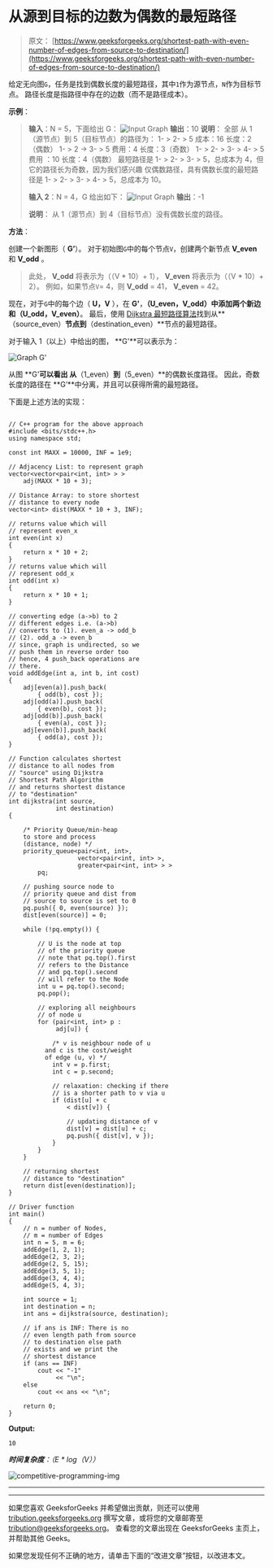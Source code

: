 # 从源到目标的边数为偶数的最短路径

> 原文： [https://www.geeksforgeeks.org/shortest-path-with-even-number-of-edges-from-source-to-destination/](https://www.geeksforgeeks.org/shortest-path-with-even-number-of-edges-from-source-to-destination/)

给定无向图`G`，任务是找到偶数长度的最短路径，其中`1`作为源节点，`N`作为目标节点。 路径长度是指路径中存在的边数（而不是路径成本）。

**示例**：

> **输入**：N = 5，下面给出 G：
> ![Input Graph](img/faf3a4391ecd11a85cd82e8caced3cd6.png)
> **输出**：10
> **说明**：
> 全部 从 1（源节点）到 5（目标节点）的路径为：
> 1- > 2- > 5
> 成本：16 长度：2（偶数）
> 1- > 2 -> 3- > 5
> 费用：4 长度：3（奇数）
> 1- > 2- > 3- > 4- > 5
> 费用 ：10 长度：4（偶数）
> 最短路径是 1- > 2- > 3- > 5，总成本为 4，但它的路径长为奇数，因为我们感兴趣 仅偶数路径，具有偶数长度的最短路径是 1- > 2- > 3- > 4- > 5，总成本为 10。
> 
> **输入 2**：N = 4，G 给出如下：
> ![Input Graph](img/849e93e7b68305b52434925b3a35c238.png)
> **输出**：-1
> 
> **说明**：
> 从 1（源节点）到 4（目标节点）没有偶数长度的路径。

**方法**：

创建一个新图形（ **G’**）。 对于初始图`G`中的每个节点`V`，创建两个新节点 **V_even** 和 **V_odd** 。

> 此处， **V_odd** 将表示为（（V * 10）+ 1）， **V_even** 将表示为（（V * 10）+ 2）。
> 例如，如果节点`V`= 4，则 **V_odd** = 41， **V_even** = 42。

现在，对于`G`中的每个边（ **U，V** ），在 **G'**，**（U_even，V_odd）**中添加两个新边 和**（U_odd，V_even）**。 最后，使用 [Dijkstra 最短路径算法](https://www.geeksforgeeks.org/dijkstras-shortest-path-algorithm-greedy-algo-7/)找到从**（source_even）**节点到**（destination_even）**节点的最短路径。

对于输入 1（以上）中给出的图， **G'**可以表示为：

![Graph G'](img/30374498d27916be9bbe92bf95bc8541.png)

从图 **G'**可以看出 从**（1_even）**到**（5_even）**的偶数长度路径。 因此，奇数长度的路径在 **G’**中分离，并且可以获得所需的最短路径。

下面是上述方法的实现：

```

// C++ program for the above approach 
#include <bits/stdc++.h> 
using namespace std; 

const int MAXX = 10000, INF = 1e9; 

// Adjacency List: to represent graph 
vector<vector<pair<int, int> > > 
    adj(MAXX * 10 + 3); 

// Distance Array: to store shortest 
// distance to every node 
vector<int> dist(MAXX * 10 + 3, INF); 

// returns value which will 
// represent even_x 
int even(int x) 
{ 
    return x * 10 + 2; 
} 
// returns value which will 
// represent odd_x 
int odd(int x) 
{ 
    return x * 10 + 1; 
} 

// converting edge (a->b) to 2 
// different edges i.e. (a->b) 
// converts to (1). even_a -> odd_b 
// (2). odd_a -> even_b 
// since, graph is undirected, so we 
// push them in reverse order too 
// hence, 4 push_back operations are 
// there. 
void addEdge(int a, int b, int cost) 
{ 
    adj[even(a)].push_back( 
        { odd(b), cost }); 
    adj[odd(a)].push_back( 
        { even(b), cost }); 
    adj[odd(b)].push_back( 
        { even(a), cost }); 
    adj[even(b)].push_back( 
        { odd(a), cost }); 
} 

// Function calculates shortest 
// distance to all nodes from 
// "source" using Dijkstra 
// Shortest Path Algorithm 
// and returns shortest distance 
// to "destination" 
int dijkstra(int source, 
             int destination) 
{ 

    /* Priority Queue/min-heap  
    to store and process 
    (distance, node) */
    priority_queue<pair<int, int>, 
                   vector<pair<int, int> >, 
                   greater<pair<int, int> > > 
        pq; 

    // pushing source node to 
    // priority queue and dist from 
    // source to source is set to 0 
    pq.push({ 0, even(source) }); 
    dist[even(source)] = 0; 

    while (!pq.empty()) { 

        // U is the node at top 
        // of the priority queue 
        // note that pq.top().first 
        // refers to the Distance 
        // and pq.top().second 
        // will refer to the Node 
        int u = pq.top().second; 
        pq.pop(); 

        // exploring all neighbours 
        // of node u 
        for (pair<int, int> p : 
             adj[u]) { 

            /* v is neighbour node of u  
          and c is the cost/weight 
          of edge (u, v) */
            int v = p.first; 
            int c = p.second; 

            // relaxation: checking if there 
            // is a shorter path to v via u 
            if (dist[u] + c 
                < dist[v]) { 

                // updating distance of v 
                dist[v] = dist[u] + c; 
                pq.push({ dist[v], v }); 
            } 
        } 
    } 

    // returning shortest 
    // distance to "destination" 
    return dist[even(destination)]; 
} 

// Driver function 
int main() 
{ 
    // n = number of Nodes, 
    // m = number of Edges 
    int n = 5, m = 6; 
    addEdge(1, 2, 1); 
    addEdge(2, 3, 2); 
    addEdge(2, 5, 15); 
    addEdge(3, 5, 1); 
    addEdge(3, 4, 4); 
    addEdge(5, 4, 3); 

    int source = 1; 
    int destination = n; 
    int ans = dijkstra(source, destination); 

    // if ans is INF: There is no 
    // even length path from source 
    // to destination else path 
    // exists and we print the 
    // shortest distance 
    if (ans == INF) 
        cout << "-1"
             << "\n"; 
    else
        cout << ans << "\n"; 

    return 0; 
} 

```

**Output:**

```
10

```

***时间复杂度**：（E * log（V））*

![competitive-programming-img](img/5211864e7e7a28eeeb039fa5d6073a24.png)

* * *

* * *

如果您喜欢 GeeksforGeeks 并希望做出贡献，则还可以使用 [tribution.geeksforgeeks.org](https://contribute.geeksforgeeks.org/) 撰写文章，或将您的文章邮寄至 tribution@geeksforgeeks.org。 查看您的文章出现在 GeeksforGeeks 主页上，并帮助其他 Geeks。

如果您发现任何不正确的地方，请单击下面的“改进文章”按钮，以改进本文。